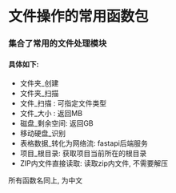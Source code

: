 # 文件操作的常用函数包
### 集合了常用的文件处理模块
#### 具体如下:
- 文件夹_创建
- 文件夹_扫描
- 文件_扫描 : 可指定文件类型
- 文件_大小 : 返回MB
- 磁盘_剩余空间: 返回GB
- 移动硬盘_识别
- 表格数据_转化为网络流: fastapi后端服务
- 项目_根目录: 获取项目当前所在的根目录
- ZIP内文件直接读取: 读取zip内文件, 不需要解压

所有函数名同上, 为中文


